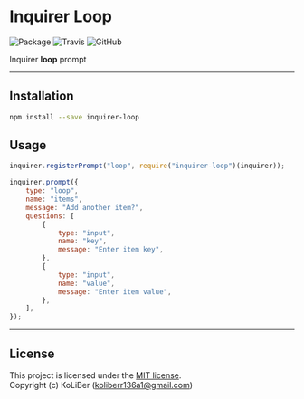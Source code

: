 # Inquirer Loop

![Package](https://img.shields.io/npm/v/inquirer-loop)
![Travis](https://img.shields.io/travis/ckoliber/inquirer-loop/master)
![GitHub](https://img.shields.io/github/license/ckoliber/inquirer-loop)

Inquirer **loop** prompt

---

## Installation

```sh
npm install --save inquirer-loop
```

## Usage

```js
inquirer.registerPrompt("loop", require("inquirer-loop")(inquirer));

inquirer.prompt({
    type: "loop",
    name: "items",
    message: "Add another item?",
    questions: [
        {
            type: "input",
            name: "key",
            message: "Enter item key",
        },
        {
            type: "input",
            name: "value",
            message: "Enter item value",
        },
    ],
});
```

---

## License

This project is licensed under the [MIT license](LICENSE.md).  
Copyright (c) KoLiBer (koliberr136a1@gmail.com)
